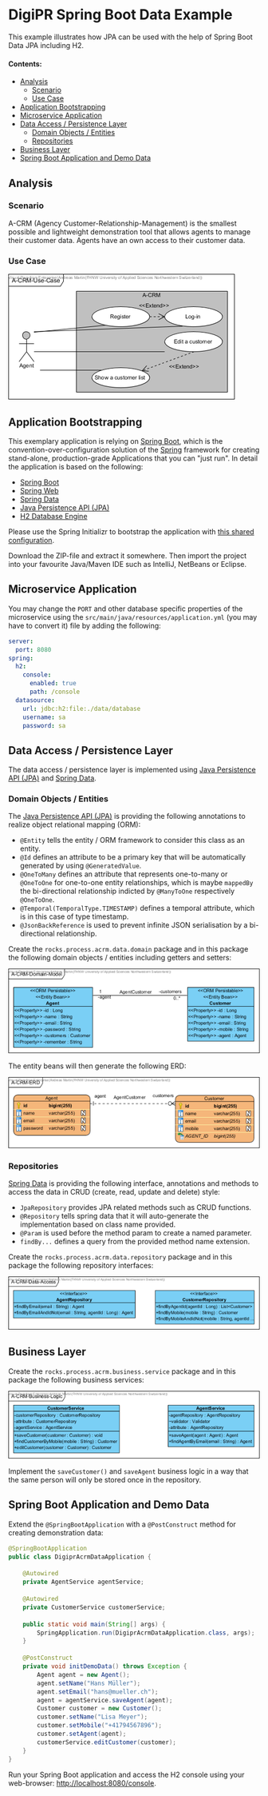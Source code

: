 # DigiPR Spring Boot Data Example

This example illustrates how JPA can be used with the help of Spring Boot Data JPA including H2.

#### Contents:
- [Analysis](#analysis)
	- [Scenario](#scenario)
	- [Use Case](#use-case)
- [Application Bootstrapping](#application-bootstrapping)
- [Microservice Application](#microservice-application)
- [Data Access / Persistence Layer](#data-access--persistence-layer)
	- [Domain Objects / Entities](#domain-objects--entities)
	- [Repositories](#repositories)
- [Business Layer](#business-layer)
- [Spring Boot Application and Demo Data](#spring-boot-application-and-demo-data)

## Analysis

### Scenario

A-CRM (Agency Customer-Relationship-Management) is the smallest possible and lightweight demonstration tool that allows agents to manage their customer data. Agents have an own access to their customer data.

### Use Case
![](images/A-CRM-Use-Case.png)

## Application Bootstrapping

This exemplary application is relying on [Spring Boot](https://projects.spring.io/spring-boot), which is the convention-over-configuration solution of the [Spring](https://spring.io) framework for creating stand-alone, production-grade Applications that you can "just run". In detail the application is based on the following:

- [Spring Boot](https://projects.spring.io/spring-boot)
- [Spring Web](https://docs.spring.io/spring/docs/current/spring-framework-reference/web.html)
- [Spring Data](https://projects.spring.io/spring-data)
- [Java Persistence API (JPA)](http://www.oracle.com/technetwork/java/javaee/tech/persistence-jsp-140049.html)
- [H2 Database Engine](https://www.h2database.com)

Please use the Spring Initializr to bootstrap the application with [this shared configuration](https://start.spring.io/#!type=maven-project&language=java&platformVersion=2.3.4.RELEASE&packaging=jar&jvmVersion=1.8&groupId=rocks.process.acrm&artifactId=digipr-acrm-data&name=digipr-acrm-data&description=demo%20project%20for%20spring%20boot&packageName=rocks.process.acrm&dependencies=data-jpa,web,h2,validation).

Download the ZIP-file and extract it somewhere. Then import the project into your favourite Java/Maven IDE such as IntelliJ, NetBeans or Eclipse.

## Microservice Application

You may change the `PORT` and other database specific properties of the microservice using the `src/main/java/resources/application.yml` (you may have to convert it) file by adding the following:

```yml
server:
  port: 8080
spring:
  h2:
    console:
      enabled: true
      path: /console
  datasource:
    url: jdbc:h2:file:./data/database
    username: sa
    password: sa
```
## Data Access / Persistence Layer

The data access / persistence layer is implemented using [Java Persistence API (JPA)](http://www.oracle.com/technetwork/java/javaee/tech/persistence-jsp-140049.html) and [Spring Data](https://projects.spring.io/spring-data).

### Domain Objects / Entities

The [Java Persistence API (JPA)](http://www.oracle.com/technetwork/java/javaee/tech/persistence-jsp-140049.html) is providing the following annotations to realize object relational mapping (ORM):

- `@Entity` tells the entity / ORM framework to consider this class as an entity.
- `@Id` defines an attribute to be a primary key that will be automatically generated by using `@GeneratedValue`.
- `@OneToMany` defines an attribute that represents one-to-many or `@OneToOne` for one-to-one entity relationships, which is maybe `mappedBy` the bi-directional relationship indicted by `@ManyToOne` respectively `@OneToOne`.
- `@Temporal(TemporalType.TIMESTAMP)` defines a temporal attribute, which is in this case of type timestamp.
- `@JsonBackReference` is used to prevent infinite JSON serialisation by a bi-directional relationship.

Create the `rocks.process.acrm.data.domain` package and in this package the following domain objects / entities including getters and setters:

![](images/A-CRM-Domain-Model.png)

The entity beans will then generate the following ERD:

![](images/A-CRM-ERD.png)

### Repositories

[Spring Data](https://projects.spring.io/spring-data) is providing the following interface, annotations and methods to access the data in CRUD (create, read, update and delete) style:
- `JpaRepository` provides JPA related methods such as CRUD functions.
- `@Repository` tells spring data that it will auto-generate the implementation based on class name provided.
- `@Param` is used before the method param to create a named parameter.
- `findBy...` defines a query from the provided method name extension.

Create the `rocks.process.acrm.data.repository` package and in this package the following repository interfaces:

![](images/A-CRM-Data-Access.png)

## Business Layer

Create the `rocks.process.acrm.business.service` package and in this package the following business services:

![](images/A-CRM-Business-Logic.png)

Implement the `saveCustomer()` and `saveAgent` business logic in a way that the same person will only be stored once in the repository.

## Spring Boot Application and Demo Data

Extend the `@SpringBootApplication` with a `@PostConstruct` method for creating demonstration data:

```java
@SpringBootApplication
public class DigiprAcrmDataApplication {
	
	@Autowired
	private AgentService agentService;
	
	@Autowired
	private CustomerService customerService;

	public static void main(String[] args) {
		SpringApplication.run(DigiprAcrmDataApplication.class, args);
	}
	
	@PostConstruct
	private void initDemoData() throws Exception {
		Agent agent = new Agent();
		agent.setName("Hans Müller");
		agent.setEmail("hans@mueller.ch");
		agent = agentService.saveAgent(agent);
		Customer customer = new Customer();
		customer.setName("Lisa Meyer");
		customer.setMobile("+41794567896");
		customer.setAgent(agent);
		customerService.editCustomer(customer);
	}
}
```

Run your Spring Boot application and access the H2 console using your web-browser: [http://localhost:8080/console](http://localhost:8080/console).
